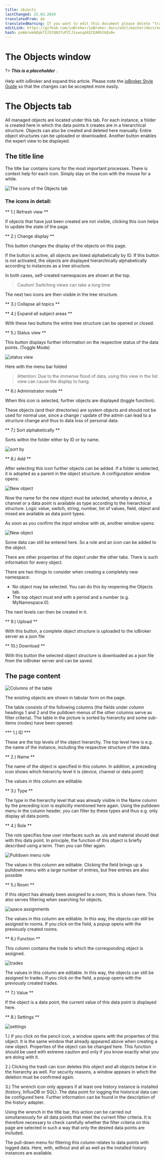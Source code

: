 ```yaml
---
title: objects
lastChanged: 25.03.2019
translatedFrom: de
translatedWarning: If you want to edit this document please delete "translatedFrom" field, elsewise this document will be translated automatically again
editLink: https://github.com/ioBroker/ioBroker.docs/edit/master/docs/en/admin/objects.md
hash: pxWarwkA8qkfSJ5tQNJfuPZlJ1swsqd42CEAR9JkQs0=
---
```

# The Objects window
?> ***This is a placeholder*** . <br><br> Help with ioBroker and expand this article. Please note the [ioBroker Style Guide](community/styleguidedoc) so that the changes can be accepted more easily.

# The Objects tab
All managed objects are located under this tab. For each instance, a folder is created here in which the data points it creates are in a hierarchical structure. Objects can also be created and deleted here manually. Entire object structures can be uploaded or downloaded. Another button enables the expert view to be displayed.

## The title line
The title bar contains icons for the most important processes. There is context help for each icon.
Simply stay on the icon with the mouse for a while.

![The icons of the Objects tab](../../de/admin/media/ADMIN_Objekte_numbers.png)

### The icons in detail:
** 1.) Refresh view **

If objects that have just been created are not visible, clicking this icon helps to update the state of the page.

** 2.) Change display **

This button changes the display of the objects on this page.

If the button is active, all objects are listed alphabetically by ID. If this button is not activated, the objects are displayed hierarchically alphabetically according to instances as a tree structure.

In both cases, self-created namespaces are shown at the top.

> Caution! Switching views can take a long time

The next two icons are then visible in the tree structure.

** 3.) Collapse all topics **

** 4.) Expand all subject areas **

With these two buttons the entire tree structure can be opened or closed.

** 5.) Status view **

This button displays further information on the respective status of the data points. (Toggle Mode)

![status view](../../de/admin/media/ADMIN_Objekte_status_tree.png)

Here with the menu bar folded

> Attention: Due to the immense flood of data, using this view in the list view can cause the display to hang.

** 6.) Administrator mode **

When this icon is selected, further objects are displayed (toggle function).

These objects (and their directories) are system objects and should not be used for normal use, since a change / update of the admin can lead to a structure change and thus to data loss of personal data.

** 7.) Sort alphabetically **

Sorts within the folder either by ID or by name.

![sort by](../../de/admin/media/ADMIN_Objekte_Sortieren.gif)

** 8.) Add **

After selecting this icon further objects can be added. If a folder is selected, it is adopted as a parent in the object structure. A configuration window opens:

![New object](../../de/admin/media/ADMIN_Objekte_new_01.png)

Now the name for the new object must be selected, whereby a device, a channel or a data point is available as type according to the hierarchical structure. Logic value, switch, string, number, list of values, field, object and mixed are available as data point types.

As soon as you confirm the input window with ok, another window opens:

![New object](../../de/admin/media/ADMIN_Objekte_new_02.png)

Some data can still be entered here. So a role and an icon can be added to the object.

There are other properties of the object under the other tabs. There is such information for every object.

There are two things to consider when creating a completely new namespace:

* No object may be selected. You can do this by reopening the Objects tab.
* The top object must end with a period and a number (e.g. MyNamespace.0).

The next levels can then be created in it.

** 9.) Upload **

With this button, a complete object structure is uploaded to the ioBroker server as a json file

** 10.) Download **

With this button the selected object structure is downloaded as a json file from the ioBroker server and can be saved.

## The page content
![Columns of the table](../../de/admin/media/ADMIN_Objekte_numbers02.png)

The existing objects are shown in tabular form on the page.

The table consists of the following columns (the fields under column headings 1 and 2 and the pulldown menus of the other columns serve as filter criteria). The table in the picture is sorted by hierarchy and some sub-items (nodes) have been opened:

*** 1.) ID ***

These are the top levels of the object hierarchy. The top level here is e.g. the name of the instance, including the respective structure of the data.

** 2.) Name **

The name of the object is specified in this column. In addition, a preceding icon shows which hierarchy level it is (device, channel or data point)

The values in this column are editable.

** 3.) Type **

The type in the hierarchy level that was already visible in the Name column by the preceding icon is explicitly mentioned here again. Using the pulldown menu in the column header, you can filter by these types and thus e.g. only display all data points.

** 4.) Role **

The role specifies how user interfaces such as .vis and material should deal with this data point.
In principle, the function of this object is briefly described using a term. Then you can filter again.

![Pulldown menu role](../../de/admin/media/ADMIN_Objekte_role.png)

The values in this column are editable. Clicking the field brings up a pulldown menu with a large number of entries, but free entries are also possible

** 5.) Room **

If this object has already been assigned to a room, this is shown here. This also serves filtering when searching for objects.

![space assignments](../../de/admin/media/ADMIN_Objekte_rooms.png)

The values in this column are editable. In this way, the objects can still be assigned to rooms. If you click on the field, a popup opens with the previously created rooms.

** 6.) Function **

This column contains the trade to which the corresponding object is assigned.

![trades](../../de/admin/media/ADMIN_Objekte_functions.png)

The values in this column are editable. In this way, the objects can still be assigned to trades. If you click on the field, a popup opens with the previously created trades.

** 7.) Value **

If the object is a data point, the current value of this data point is displayed here.

** 8.) Settings **

![settings](../../de/admin/media/ADMIN_Objekte_numbers03.png)

1.) If you click on the pencil icon, a window opens with the properties of this object. It is the same window that already appeared above when creating a new object. Properties of the object can be changed here. This function should be used with extreme caution and only if you know exactly what you are doing with it.

2.) Clicking the trash can icon deletes this object and all objects below it in the hierarchy as well. For security reasons, a window appears in which the deletion must be confirmed again.

3.) The wrench icon only appears if at least one history instance is installed (history, InfluxDB or SQL). The data point for logging the historical data can be configured here. Further information can be found in the description of the history adapter.

Using the wrench in the title bar, this action can be carried out simultaneously for all data points that meet the current filter criteria. It is therefore necessary to check carefully whether the filter criteria on this page are selected in such a way that only the desired data points are included.

The pull-down menu for filtering this column relates to data points with logged data.
Here, with, without and all as well as the installed history instances are available.